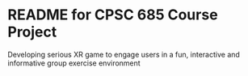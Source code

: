 # README for CPSC 685 Course Project
Developing serious XR game to engage users in a fun, interactive and informative group exercise environment
